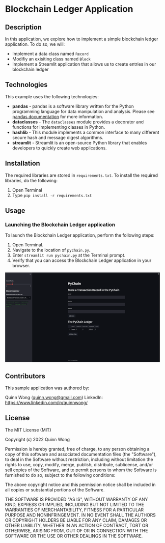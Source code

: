 # Blockchain Ledger Application

## Description

In this application, we explore how to implement a simple blockchain ledger application. To do so, we will:

- Implement a data class named `Record`
- Modifiy an exisiting class named `Block`
- Implement a Streamlit application that allows us to create entries in our blockchain ledger

## Technologies

This example uses the following technologies:

- **pandas** - pandas is a software library written for the Python programming language for data manipulation and analysis. Please see [pandas documentation](https://pandas.pydata.org/) for more information.
- **dataclasses** - The `dataclasses` module provides a decorator and functions for implementing classes in Python.
- **hashlib** - This module implements a common interface to many different secure hash and message digest algorithms.
- **streamlit** - Streamlit is an open-source Python library that enables developers to quickly create web applications.

## Installation

The required libraries are stored in `requirements.txt`. To install the required libraries, do the following:

1. Open Terminal
2. Type `pip install -r requirements.txt`

## Usage

### Launching the Blockchain Ledger application

To launch the Blockchain Ledger application, perform the following steps:

1. Open Terminal.
2. Navigate to the location of `pychain.py`.
3. Enter `streamlit run pychain.py` at the Terminal prompt.
4. Verify that you can access the Blockchain Ledger application in your browser.

![Alt text](/images/pychain_app.png)

## Contributors

This sample application was authored by:

Quinn Wong (quinn.wong@gmail.com)
LinkedIn: https://www.linkedin.com/in/quinnwong/

## License

The MIT License (MIT)

Copyright (c) 2022 Quinn Wong

Permission is hereby granted, free of charge, to any person obtaining a copy of this software and associated documentation files (the "Software"), to deal in the Software without restriction, including without limitation the rights to use, copy, modify, merge, publish, distribute, sublicense, and/or sell copies of the Software, and to permit persons to whom the Software is furnished to do so, subject to the following conditions:

The above copyright notice and this permission notice shall be included in all copies or substantial portions of the Software.

THE SOFTWARE IS PROVIDED "AS IS", WITHOUT WARRANTY OF ANY KIND, EXPRESS OR IMPLIED, INCLUDING BUT NOT LIMITED TO THE WARRANTIES OF MERCHANTABILITY, FITNESS FOR A PARTICULAR PURPOSE AND NONINFRINGEMENT. IN NO EVENT SHALL THE AUTHORS OR COPYRIGHT HOLDERS BE LIABLE FOR ANY CLAIM, DAMAGES OR OTHER LIABILITY, WHETHER IN AN ACTION OF CONTRACT, TORT OR OTHERWISE, ARISING FROM, OUT OF OR IN CONNECTION WITH THE SOFTWARE OR THE USE OR OTHER DEALINGS IN THE SOFTWARE.
